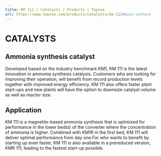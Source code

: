 ```yaml
---
title: KM 111 | Catalysts | Products | Topsoe
url: https://www.topsoe.com/products/catalysts/km-111#main-content
---
```


# CATALYSTS

## Ammonia synthesis catalyst

Developed based on the industry benchmark KM1, KM 111 is the latest innovation in ammonia synthesis catalysis. Customers who are looking for improving their operation, will benefit from record production levels together with improved energy efficiency. KM 111 also offers faster plant start-ups and new plants will have the option to downsize catalyst volume as well as reactor size.

## Application

KM 111 is a magnetite-based ammonia synthesis that is optimized for performance in the lower bed(s) of the converter where the concentration of ammonia is higher. Combined with KM1R in the first bed, KM 111 will deliver optimal performance from day one.For who wants to benefit by starting up even faster, KM 111 is also available in a prereduced version, KMR 111, leading to the fastest start-up possible.